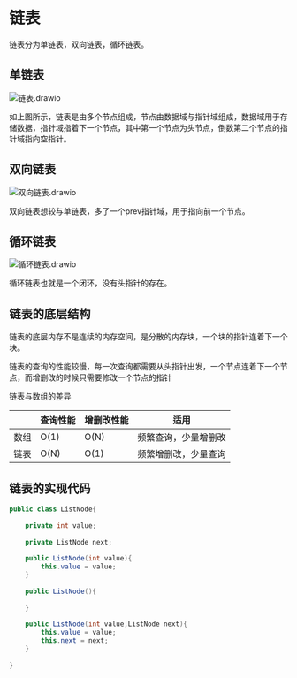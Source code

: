 # 链表

链表分为单链表，双向链表，循环链表。

## 单链表

![链表.drawio](C:/Users/%E9%82%B1%E6%9D%83%E8%BE%89/Desktop/makedown/%E6%8A%80%E6%9C%AF%E6%96%87/%E6%95%B0%E6%8D%AE%E7%BB%93%E6%9E%84%E4%B8%8E%E7%AE%97%E6%B3%95/%E9%93%BE%E8%A1%A8/%E9%93%BE%E8%A1%A8.assets/%E9%93%BE%E8%A1%A8.drawio.png)

如上图所示，链表是由多个节点组成，节点由数据域与指针域组成，数据域用于存储数据，指针域指着下一个节点，其中第一个节点为头节点，倒数第二个节点的指针域指向空指针。



## 双向链表

![双向链表.drawio](C:/Users/%E9%82%B1%E6%9D%83%E8%BE%89/Desktop/makedown/%E6%8A%80%E6%9C%AF%E6%96%87/%E6%95%B0%E6%8D%AE%E7%BB%93%E6%9E%84%E4%B8%8E%E7%AE%97%E6%B3%95/%E9%93%BE%E8%A1%A8/%E9%93%BE%E8%A1%A8.assets/%E5%8F%8C%E5%90%91%E9%93%BE%E8%A1%A8.drawio.png)

双向链表想较与单链表，多了一个prev指针域，用于指向前一个节点。



## 循环链表

![循环链表.drawio](C:/Users/%E9%82%B1%E6%9D%83%E8%BE%89/Desktop/makedown/%E6%8A%80%E6%9C%AF%E6%96%87/%E6%95%B0%E6%8D%AE%E7%BB%93%E6%9E%84%E4%B8%8E%E7%AE%97%E6%B3%95/%E9%93%BE%E8%A1%A8/%E9%93%BE%E8%A1%A8.assets/%E5%BE%AA%E7%8E%AF%E9%93%BE%E8%A1%A8.drawio.png)

循环链表也就是一个闭环，没有头指针的存在。



## 链表的底层结构

链表的底层内存不是连续的内存空间，是分散的内存块，一个块的指针连着下一个块。



链表的查询的性能较慢，每一次查询都需要从头指针出发，一个节点连着下一个节点，而增删改的时候只需要修改一个节点的指针



链表与数组的差异

|      | 查询性能 | 增删改性能 | 适用                 |
| ---- | -------- | ---------- | -------------------- |
| 数组 | O(1)     | O(N)       | 频繁查询，少量增删改 |
| 链表 | O(N)     | O(1)       | 频繁增删改，少量查询 |

## 链表的实现代码

```java
public class ListNode{
    
    private int value;
    
    private ListNode next;
    
    public ListNode(int value){
        this.value = value;
    }
    
    public ListNode(){
        
    }
    
    public ListNode(int value,ListNode next){
        this.value = value;
        this.next = next;
    }
    
}
```


